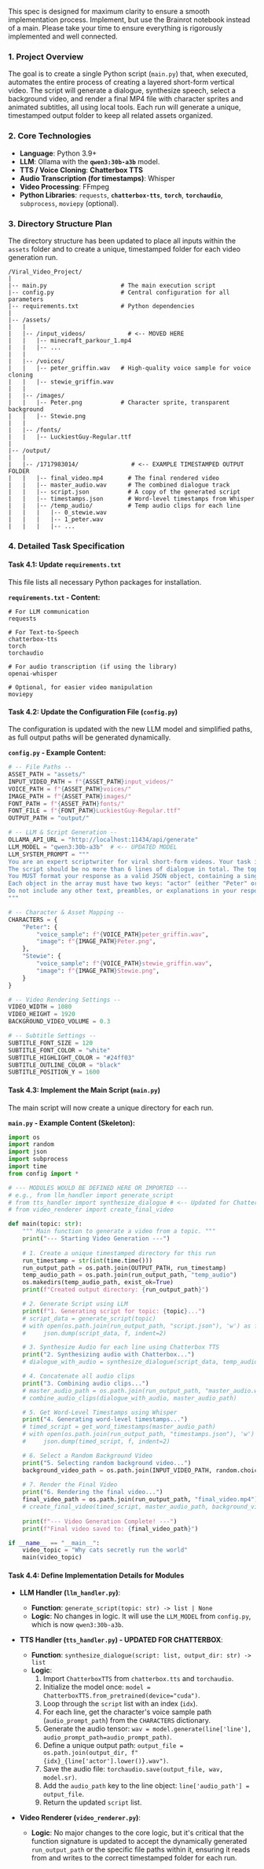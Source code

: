 This spec is designed for maximum clarity to ensure a smooth implementation process. Implement, but use the Brainrot notebook instead of a main. Please take your time to ensure everything is rigorously implemented and well connected.

### **1. Project Overview**

The goal is to create a single Python script (`main.py`) that, when executed, automates the entire process of creating a layered short-form vertical video. The script will generate a dialogue, synthesize speech, select a background video, and render a final MP4 file with character sprites and animated subtitles, all using local tools. Each run will generate a unique, timestamped output folder to keep all related assets organized.

### **2. Core Technologies**

* **Language**: Python 3.9+
* **LLM**: Ollama with the **`qwen3:30b-a3b`** model.
* **TTS / Voice Cloning**: **Chatterbox TTS**
* **Audio Transcription (for timestamps)**: Whisper
* **Video Processing**: FFmpeg
* **Python Libraries**: `requests`, **`chatterbox-tts`**, **`torch`**, **`torchaudio`**, `subprocess`, `moviepy` (optional).

### **3. Directory Structure Plan**

The directory structure has been updated to place all inputs within the `assets` folder and to create a unique, timestamped folder for each video generation run.

```
/Viral_Video_Project/
|
|-- main.py                     # The main execution script
|-- config.py                   # Central configuration for all parameters
|-- requirements.txt            # Python dependencies
|
|-- /assets/
|   |
|   |-- /input_videos/            # <-- MOVED HERE
|   |   |-- minecraft_parkour_1.mp4
|   |   |-- ...
|   |
|   |-- /voices/
|   |   |-- peter_griffin.wav   # High-quality voice sample for voice cloning
|   |   |-- stewie_griffin.wav
|   |
|   |-- /images/
|   |   |-- Peter.png           # Character sprite, transparent background
|   |   |-- Stewie.png
|   |
|   |-- /fonts/
|   |   |-- LuckiestGuy-Regular.ttf
|
|-- /output/
|   |
|   |-- /1717983014/               # <-- EXAMPLE TIMESTAMPED OUTPUT FOLDER
|   |   |-- final_video.mp4       # The final rendered video
|   |   |-- master_audio.wav      # The combined dialogue track
|   |   |-- script.json           # A copy of the generated script
|   |   |-- timestamps.json       # Word-level timestamps from Whisper
|   |   |-- /temp_audio/          # Temp audio clips for each line
|   |   |   |-- 0_stewie.wav
|   |   |   |-- 1_peter.wav
|   |   |   |-- ...
```

### **4. Detailed Task Specification**

#### **Task 4.1: Update `requirements.txt`**

This file lists all necessary Python packages for installation.

**`requirements.txt` - Content:**
```
# For LLM communication
requests

# For Text-to-Speech
chatterbox-tts
torch
torchaudio

# For audio transcription (if using the library)
openai-whisper

# Optional, for easier video manipulation
moviepy
```

#### **Task 4.2: Update the Configuration File (`config.py`)**

The configuration is updated with the new LLM model and simplified paths, as full output paths will be generated dynamically.

**`config.py` - Example Content:**
```python
# -- File Paths --
ASSET_PATH = "assets/"
INPUT_VIDEO_PATH = f"{ASSET_PATH}input_videos/"
VOICE_PATH = f"{ASSET_PATH}voices/"
IMAGE_PATH = f"{ASSET_PATH}images/"
FONT_PATH = f"{ASSET_PATH}fonts/"
FONT_FILE = f"{FONT_PATH}LuckiestGuy-Regular.ttf"
OUTPUT_PATH = "output/"

# -- LLM & Script Generation --
OLLAMA_API_URL = "http://localhost:11434/api/generate"
LLM_MODEL = "qwen3:30b-a3b"  # <-- UPDATED MODEL
LLM_SYSTEM_PROMPT = """
You are an expert scriptwriter for viral short-form videos. Your task is to write a short, funny, and engaging conversation between Peter Griffin and Stewie Griffin.
The script should be no more than 6 lines of dialogue in total. The topic of the conversation will be provided by the user.
You MUST format your response as a valid JSON object, containing a single key "script" which is an array of objects.
Each object in the array must have two keys: "actor" (either "Peter" or "Stewie") and "line" (the character's dialogue).
Do not include any other text, preambles, or explanations in your response.
"""

# -- Character & Asset Mapping --
CHARACTERS = {
    "Peter": {
        "voice_sample": f"{VOICE_PATH}peter_griffin.wav",
        "image": f"{IMAGE_PATH}Peter.png",
    },
    "Stewie": {
        "voice_sample": f"{VOICE_PATH}stewie_griffin.wav",
        "image": f"{IMAGE_PATH}Stewie.png",
    }
}

# -- Video Rendering Settings --
VIDEO_WIDTH = 1080
VIDEO_HEIGHT = 1920
BACKGROUND_VIDEO_VOLUME = 0.3

# -- Subtitle Settings --
SUBTITLE_FONT_SIZE = 120
SUBTITLE_FONT_COLOR = "white"
SUBTITLE_HIGHLIGHT_COLOR = "#24ff03"
SUBTITLE_OUTLINE_COLOR = "black"
SUBTITLE_POSITION_Y = 1600
```

#### **Task 4.3: Implement the Main Script (`main.py`)**

The main script will now create a unique directory for each run.

**`main.py` - Example Content (Skeleton):**
```python
import os
import random
import json
import subprocess
import time
from config import *

# --- MODULES WOULD BE DEFINED HERE OR IMPORTED ---
# e.g., from llm_handler import generate_script
# from tts_handler import synthesize_dialogue # <-- Updated for Chatterbox
# from video_renderer import create_final_video

def main(topic: str):
    """ Main function to generate a video from a topic. """
    print("--- Starting Video Generation ---")
    
    # 1. Create a unique timestamped directory for this run
    run_timestamp = str(int(time.time()))
    run_output_path = os.path.join(OUTPUT_PATH, run_timestamp)
    temp_audio_path = os.path.join(run_output_path, "temp_audio")
    os.makedirs(temp_audio_path, exist_ok=True)
    print(f"Created output directory: {run_output_path}")

    # 2. Generate Script using LLM
    print(f"1. Generating script for topic: {topic}...")
    # script_data = generate_script(topic)
    # with open(os.path.join(run_output_path, "script.json"), 'w') as f:
    #     json.dump(script_data, f, indent=2)

    # 3. Synthesize Audio for each line using Chatterbox TTS
    print("2. Synthesizing audio with Chatterbox...")
    # dialogue_with_audio = synthesize_dialogue(script_data, temp_audio_path)

    # 4. Concatenate all audio clips
    print("3. Combining audio clips...")
    # master_audio_path = os.path.join(run_output_path, "master_audio.wav")
    # combine_audio_clips(dialogue_with_audio, master_audio_path)

    # 5. Get Word-Level Timestamps using Whisper
    print("4. Generating word-level timestamps...")
    # timed_script = get_word_timestamps(master_audio_path)
    # with open(os.path.join(run_output_path, "timestamps.json"), 'w') as f:
    #     json.dump(timed_script, f, indent=2)

    # 6. Select a Random Background Video
    print("5. Selecting random background video...")
    background_video_path = os.path.join(INPUT_VIDEO_PATH, random.choice(os.listdir(INPUT_VIDEO_PATH)))
    
    # 7. Render the Final Video
    print("6. Rendering the final video...")
    final_video_path = os.path.join(run_output_path, "final_video.mp4")
    # create_final_video(timed_script, master_audio_path, background_video_path, final_video_path)
    
    print(f"--- Video Generation Complete! ---")
    print(f"Final video saved to: {final_video_path}")

if __name__ == "__main__":
    video_topic = "Why cats secretly run the world"
    main(video_topic)
```

#### **Task 4.4: Define Implementation Details for Modules**

* **LLM Handler (`llm_handler.py`)**:
    * **Function**: `generate_script(topic: str) -> list | None`
    * **Logic**: No changes in logic. It will use the `LLM_MODEL` from `config.py`, which is now `qwen3:30b-a3b`.

* **TTS Handler (`tts_handler.py`) - UPDATED FOR CHATTERBOX**:
    * **Function**: `synthesize_dialogue(script: list, output_dir: str) -> list`
    * **Logic**:
        1.  Import `ChatterboxTTS` from `chatterbox.tts` and `torchaudio`.
        2.  Initialize the model once: `model = ChatterboxTTS.from_pretrained(device="cuda")`.
        3.  Loop through the `script` list with an index (`idx`).
        4.  For each line, get the character's voice sample path (`audio_prompt_path`) from the `CHARACTERS` dictionary.
        5.  Generate the audio tensor: `wav = model.generate(line['line'], audio_prompt_path=audio_prompt_path)`.
        6.  Define a unique output path: `output_file = os.path.join(output_dir, f"{idx}_{line['actor'].lower()}.wav")`.
        7.  Save the audio file: `torchaudio.save(output_file, wav, model.sr)`.
        8.  Add the `audio_path` key to the line object: `line['audio_path'] = output_file`.
        9.  Return the updated `script` list.

* **Video Renderer (`video_renderer.py`)**:
    * **Logic**: No major changes to the core logic, but it's critical that the function signature is updated to accept the dynamically generated `run_output_path` or the specific file paths within it, ensuring it reads from and writes to the correct timestamped folder for each run.